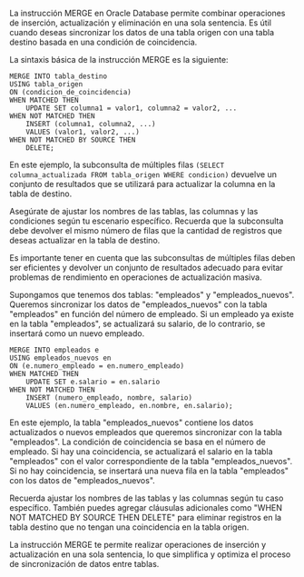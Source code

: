 La instrucción MERGE en Oracle Database permite combinar operaciones de inserción, actualización y eliminación en una sola sentencia. Es útil cuando deseas sincronizar los datos de una tabla origen con una tabla destino basada en una condición de coincidencia.

La sintaxis básica de la instrucción MERGE es la siguiente:

```
MERGE INTO tabla_destino
USING tabla_origen
ON (condicion_de_coincidencia)
WHEN MATCHED THEN
    UPDATE SET columna1 = valor1, columna2 = valor2, ...
WHEN NOT MATCHED THEN
    INSERT (columna1, columna2, ...)
    VALUES (valor1, valor2, ...)
WHEN NOT MATCHED BY SOURCE THEN
    DELETE;
```

En este ejemplo, la subconsulta de múltiples filas `(SELECT columna_actualizada FROM tabla_origen WHERE condicion)` devuelve un conjunto de resultados que se utilizará para actualizar la columna en la tabla de destino.

Asegúrate de ajustar los nombres de las tablas, las columnas y las condiciones según tu escenario específico. Recuerda que la subconsulta debe devolver el mismo número de filas que la cantidad de registros que deseas actualizar en la tabla de destino.

Es importante tener en cuenta que las subconsultas de múltiples filas deben ser eficientes y devolver un conjunto de resultados adecuado para evitar problemas de rendimiento en operaciones de actualización masiva.

Supongamos que tenemos dos tablas: "empleados" y "empleados_nuevos". Queremos sincronizar los datos de "empleados_nuevos" con la tabla "empleados" en función del número de empleado. Si un empleado ya existe en la tabla "empleados", se actualizará su salario, de lo contrario, se insertará como un nuevo empleado.

```
MERGE INTO empleados e
USING empleados_nuevos en
ON (e.numero_empleado = en.numero_empleado)
WHEN MATCHED THEN
    UPDATE SET e.salario = en.salario
WHEN NOT MATCHED THEN
    INSERT (numero_empleado, nombre, salario)
    VALUES (en.numero_empleado, en.nombre, en.salario);
```

En este ejemplo, la tabla "empleados_nuevos" contiene los datos actualizados o nuevos empleados que queremos sincronizar con la tabla "empleados". La condición de coincidencia se basa en el número de empleado. Si hay una coincidencia, se actualizará el salario en la tabla "empleados" con el valor correspondiente de la tabla "empleados_nuevos". Si no hay coincidencia, se insertará una nueva fila en la tabla "empleados" con los datos de "empleados_nuevos".

Recuerda ajustar los nombres de las tablas y las columnas según tu caso específico. También puedes agregar cláusulas adicionales como "WHEN NOT MATCHED BY SOURCE THEN DELETE" para eliminar registros en la tabla destino que no tengan una coincidencia en la tabla origen.

La instrucción MERGE te permite realizar operaciones de inserción y actualización en una sola sentencia, lo que simplifica y optimiza el proceso de sincronización de datos entre tablas.